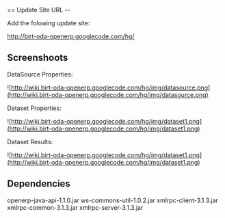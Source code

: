 == Update Site URL --

Add the folowing update site:

http://birt-oda-openerp.googlecode.com/hg/

## Screenshoots ##

DataSource Properties:

![http://wiki.birt-oda-openerp.googlecode.com/hg/img/datasource.png](http://wiki.birt-oda-openerp.googlecode.com/hg/img/datasource.png)

Dataset Properties:

![http://wiki.birt-oda-openerp.googlecode.com/hg/img/dataset1.png](http://wiki.birt-oda-openerp.googlecode.com/hg/img/dataset1.png)

Dataset Results:

![http://wiki.birt-oda-openerp.googlecode.com/hg/img/dataset1.png](http://wiki.birt-oda-openerp.googlecode.com/hg/img/dataset1.png)

## Dependencies ##

openerp-java-api-1.1.0.jar
ws-commons-util-1.0.2.jar
xmlrpc-client-3.1.3.jar
xmlrpc-common-3.1.3.jar
xmlrpc-server-3.1.3.jar
